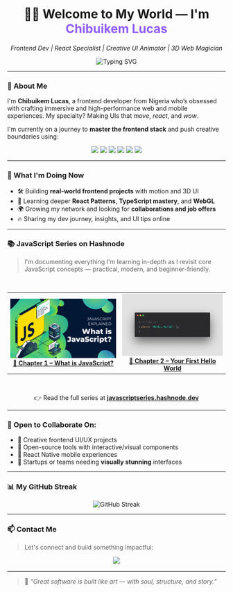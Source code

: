<h1 align="center">👋🏾 Welcome to My World — I'm <span style="color:#915EFF;">Chibuikem Lucas</span></h1>

<p align="center">
  <em>Frontend Dev | React Specialist | Creative UI Animator | 3D Web Magician</em>
</p>

<p align="center">
  <img src="https://readme-typing-svg.herokuapp.com?font=Fira+Code&weight=500&size=20&duration=3000&pause=1000&center=true&vCenter=true&width=440&height=45&lines=Bringing+UIs+to+Life+with+Code+%F0%9F%AA%84;Crafting+3D+Experiences+%F0%9F%94%8A;React+%7C+Next+%7C+Three+%7C+TypeScript" alt="Typing SVG" />
</p>

---

### 🚀 About Me

I'm **Chibuikem Lucas**, a frontend developer from Nigeria who’s obsessed with crafting immersive and high-performance web and mobile experiences. My specialty? Making UIs that *move*, *react*, and *wow*.  

I'm currently on a journey to **master the frontend stack** and push creative boundaries using:

<div align="center">
  <img src="https://img.shields.io/badge/-ReactJS-61DAFB?style=for-the-badge&logo=react&logoColor=black" />
  <img src="https://img.shields.io/badge/-NextJS-000?style=for-the-badge&logo=next.js&logoColor=white" />
  <img src="https://img.shields.io/badge/-ThreeJS-000?style=for-the-badge&logo=three.js&logoColor=white" />
  <img src="https://img.shields.io/badge/-TypeScript-3178C6?style=for-the-badge&logo=typescript&logoColor=white" />
  <img src="https://img.shields.io/badge/-React%20Native-20232A?style=for-the-badge&logo=react&logoColor=61DAFB" />
  <img src="https://img.shields.io/badge/-Node.js-339933?style=for-the-badge&logo=node.js&logoColor=white" />
</div>

---

### 💼 What I'm Doing Now

- 🛠️ Building **real-world frontend projects** with motion and 3D UI  
- 🧠 Learning deeper **React Patterns**, **TypeScript mastery**, and **WebGL**  
- 🌍 Growing my network and looking for **collaborations and job offers**  
- 🔥 Sharing my dev journey, insights, and UI tips online  

---

### 📚 JavaScript Series on Hashnode

> I'm documenting everything I'm learning in-depth as I revisit core JavaScript concepts — practical, modern, and beginner-friendly.

<table align="center">
  <tr>
  <!-- Chapter 1 -->
    <td align="center">
  <a href="https://javascriptseries.hashnode.dev/episode-1-what-is-javascript" target="_blank">
    <img src="js w.webp" width="400" alt="Chapter 1: What is JavaScript" />
  </a>
  <br />
  <strong><a href="https://javascriptseries.hashnode.dev/episode-1-what-is-javascript" target="_blank">📘 Chapter 1 – What is JavaScript?</a></strong>
</td>

<br />


  <!-- Chapter 2 -->
  <td align="center">
  <a href="https://javascriptseries.hashnode.dev/episode-2-your-first-hello-world" target="_blank">
    <img src="javascript.jpg" width="400" alt="Chapter 2: Your First Hello World" />
  </a>
  <br />
  <strong><a href="https://javascriptseries.hashnode.dev/episode-2-your-first-hello-world" target="_blank">📙 Chapter 2 – Your First Hello World</a></strong>
  </td>
</tr>
</table>
<br />

<p align="center">
  👉 Read the full series at <a href="https://javascriptseries.hashnode.dev" target="_blank"><strong>javascriptseries.hashnode.dev</strong></a>
</p>

---


### 🤝 Open to Collaborate On:

- 🚀 Creative frontend UI/UX projects  
- 🧩 Open-source tools with interactive/visual components  
- 📱 React Native mobile experiences  
- 🎯 Startups or teams needing **visually stunning** interfaces  

---

### 📊 My GitHub Streak

<div align="center">
  <img src="https://github-readme-streak-stats.herokuapp.com?user=chibuikemlucas&theme=tokyonight_duo&hide_border=true&date_format=M%20j%5B%2C%20Y%5D&utc_offset=+60" alt="GitHub Streak" />
  <br />
</div>

---

### 📫 Contact Me

> Let's connect and build something impactful:

<div align="center">
  <a href="mailto:chibuikemlucas@gmail.com"><img src="https://img.shields.io/badge/Gmail-chibuikemlucas%40gmail.com-red?style=for-the-badge&logo=gmail&logoColor=white" /></a>
</div>

---

> 🧩 *“Great software is built like art — with soul, structure, and story.”*
